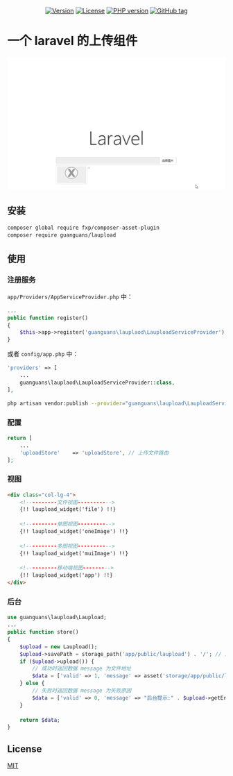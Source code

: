 <p align="center">
    <a href="https://packagist.org/packages/guanguans/laupload"><img src="https://img.shields.io/packagist/v/guanguans/laupload.svg" alt="Version"></a>
    <a href="https://packagist.org/packages/guanguans/laupload"><img src="https://img.shields.io/packagist/l/guanguans/laupload.svg" alt="License"></a>
    <a href="https://packagist.org/packages/guanguans/laupload"><img src="https://img.shields.io/packagist/php-v/guanguans/laupload.svg" alt="PHP version"></a>
    <a href="https://github.com/guanguans/laupload/tags"><img src="https://img.shields.io/github/tag/guanguans/laupload.svg" alt="GitHub tag"></a>
</p>

# 一个 laravel 的上传组件

<div align="center"><img src="docs/demo.gif"/></div>

## 安装

``` sh
composer global require fxp/composer-asset-plugin
composer require guanguans/laupload
```

## 使用

### 注册服务

`app/Providers/AppServiceProvider.php` 中：

``` php
...
public function register()
{
    $this->app->register('guanguans\lauplaod\LauploadServiceProvider');
}
```
或者 `config/app.php` 中：

``` php
'providers' => [
    ...
    guanguans\lauplaod\LauploadServiceProvider::class,
],
```

``` sh
php artisan vendor:publish --provider="guanguans\laupload\LauploadServiceProvider"
```

### 配置

``` php
return [
    ...
    'uploadStore'    => 'uploadStore', // 上传文件路由
];
```

### 视图

``` html
<div class="col-lg-4">
    <!----------文件视图----------->
    {!! laupload_widget('file') !!}

    <!----------单图视图----------->
    {!! laupload_widget('oneImage') !!}

    <!----------多图视图----------->
    {!! laupload_widget('muiImage') !!}

    <!----------移动端视图--------->
    {!! laupload_widget('app') !!}
</div>
```

### 后台

``` php
use guanguans\laupload\Laupload;
...
public function store()
{
    $upload = new Laupload();
    $upload->savePath = storage_path('app/public/laupload') . '/'; // 上传根目录
    if ($upload->upload()) {
        // 成功时返回数据 message 为文件地址
        $data = ['valid' => 1, 'message' => asset('storage/app/public/laupload/').'/'.$upload->getUploadFileInfo()[0]['savename']];
    } else {
        // 失败时返回数据 message 为失败原因
        $data = ['valid' => 0, 'message' => "后台提示:" . $upload->getErrorMsg()];
    }

    return $data;
}
```

## License

[MIT](./LICENSE)

